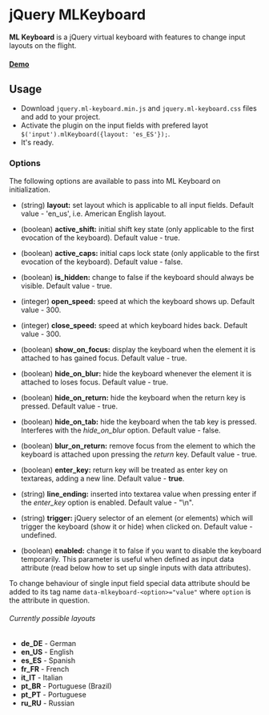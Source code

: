 # jQuery MLKeyboard

**ML Keyboard** is a jQuery virtual keyboard with features to change input layouts on the flight.

#### [Demo](http://mbut.github.io/jquery.mlkeyboard/)

## Usage
* Download <code>jquery.ml-keyboard.min.js</code> and <code>jquery.ml-keyboard.css</code> files and add to your project.
* Activate the plugin on the input fields with prefered layot <code>$('input').mlKeyboard({layout: 'es_ES'});</code>.
* It's ready.

### Options
The following options are available to pass into ML Keyboard on initialization.

* (string) **layout:** set layout which is applicable to all input fields. Default value - 'en_us', i.e. American English layout.

* (boolean) **active_shift:** initial shift key state (only applicable to the first evocation of the keyboard). Default value - true.

* (boolean) **active_caps:** initial caps lock state (only applicable to the first evocation of the keyboard). Default value - false.

* (boolean) **is_hidden:** change to false if the keyboard should always be visible. Default value - true.

* (integer) **open_speed:** speed at which the keyboard shows up. Default value - 300.

* (integer) **close_speed:** speed at which keyboard hides back. Default value - 300.

* (boolean) **show_on_focus:** display the keyboard when the element it is attached to has gained focus. Default value - true.

* (boolean) **hide_on_blur:** hide the keyboard whenever the element it is attached to loses focus. Default value - true.

* (boolean) **hide_on_return:** hide the keyboard when the return key is pressed. Default value - true.

* (boolean) **hide_on_tab:** hide the keyboard when the tab key is pressed. Interferes with the *hide_on_blur* option. Default value - false.

* (boolean) **blur_on_return:** remove focus from the element to which the keyboard is attached upon pressing the *return* key. Default value - true.

* (boolean) **enter_key:** return key will be treated as enter key on textareas, adding a new line. Default value - <b>true</b>.

* (string) **line_ending:** inserted into textarea value when pressing enter if the *enter_key* option is enabled. Default value - "\n".

* (string) **trigger:** jQuery selector of an element (or elements) which will trigger the keyboard (show it or hide) when clicked on. Default value - undefined.

* (boolean) **enabled:** change it to false if you want to disable the keyboard temporarily. This parameter is useful when defined as input data attribute (read below how to set up single inputs with data attributes).

To change behaviour of single input field special data attribute should be added to its tag name <code>data-mlkeyboard-&lt;option&gt;="value"</code> where <code>option</code> is the attribute in question.

###### Currently possible layouts</h5>
* **de_DE** - German
* **en_US** - English
* **es_ES** - Spanish
* **fr_FR** - French
* **it_IT** - Italian
* **pt_BR** - Portuguese (Brazil)
* **pt_PT** - Portuguese
* **ru_RU** - Russian